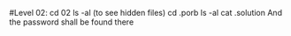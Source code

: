 #Level 02:
cd 02
ls -al (to see hidden files)
cd .porb
ls -al
cat .solution
And the password shall be found there

